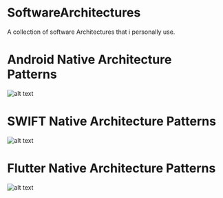 # SoftwareArchitectures
A collection of software Architectures that i personally use.

# Android Native Architecture Patterns
![alt text](https://lh3.googleusercontent.com/YQprCuyIKU1F2fcYrAmh20gDcJclIA63Go547fEi8K3tZHzKUAbAs_TYtRGDNM1WQ9je50QQhDLZTNpF8y2jE1doXoUNcSgJpyoCv1giyERFZYg-Sym5=w1600-rw-e365-v2)

# SWIFT Native Architecture Patterns
![alt text](https://developer.apple.com/swift/favicon.ico)


# Flutter Native Architecture Patterns
![alt text](https://storage.googleapis.com/cms-storage-bucket/3461c6a5b33c339001c5.jpg)
